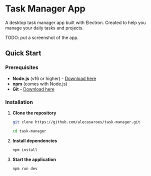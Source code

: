 # Task Manager App

A desktop task manager app built with Electron.
Created to help you manage your daily tasks and projects.

TODO: put a screenshot of the app.

## Quick Start

### Prerequisites

- **Node.js** (v16 or higher) - [Download here](https://nodejs.org/)
- **npm** (comes with Node.js)
- **Git** - [Download here](https://git-scm.com/)

### Installation

1. **Clone the repository**
    ```bash
    git clone https://github.com/alecasaroes/task-manager.git

    cd task-manager
    ```
2. **Install dependencies**
	```bash
    npm install
	```
3. **Start the application**
	```bash
    npm run dev
	```

